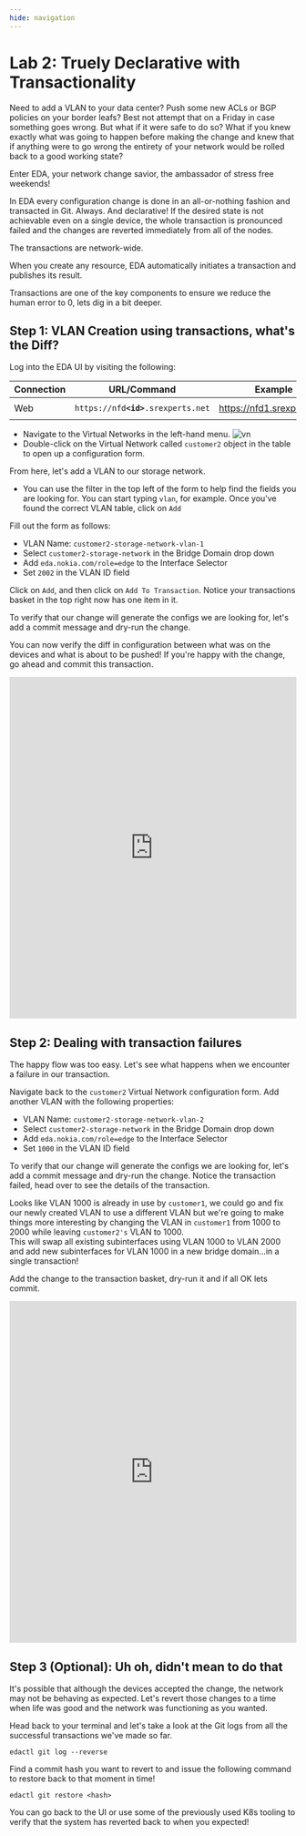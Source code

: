 ```yaml
---
hide: navigation
---
```


# Lab 2: Truely Declarative with Transactionality

Need to add a VLAN to your data center? Push some new ACLs or BGP policies on your border leafs? Best not attempt that on a Friday in case something goes wrong. But what if it were safe to do so? What if you knew exactly what was going to happen before making the change and knew that if anything were to go wrong the entirety of your network would be rolled back to a good working state?

Enter EDA, your network change savior, the ambassador of stress free weekends!

In EDA every configuration change is done in an all-or-nothing fashion and transacted in Git. Always. And declarative!  If the desired state is not achievable even on a single device, the whole transaction is pronounced failed and the changes are reverted immediately from all of the nodes.

The transactions are network-wide.

When you create any resource, EDA automatically initiates a transaction and publishes its result.

Transactions are one of the key components to ensure we reduce the human error to 0, lets dig in a bit deeper.

## Step 1: VLAN Creation using transactions, what's the Diff?

Log into the EDA UI by visiting the following:

| Connection | URL/Command                             | Example                      | Credentials                 |
| ---------- | --------------------------------------- | ---------------------------- | --------------------------- |
| Web        | `https://nfd`**`<id>`**`.srexperts.net` | <https://nfd1.srexperts.net> | `admin`<br/>`nfd+eda@nokia` |

- Navigate to the Virtual Networks in the left-hand menu.
    ![vn](https://gitlab.com/rdodin/pics/-/wikis/uploads/6038ffed2e93d9f7cf0f014f995b043d/image.png)
- Double-click on the Virtual Network called `customer2` object in the table to open up a configuration form.

From here, let's add a VLAN to our storage network.

- You can use the filter in the top left of the form to help find the fields you are looking for. You can start typing `vlan`, for example. Once you've found the correct VLAN table, click on `Add`

Fill out the form as follows:

- VLAN Name: `customer2-storage-network-vlan-1`
- Select `customer2-storage-network` in the Bridge Domain drop down
- Add `eda.nokia.com/role=edge` to the Interface Selector
- Set `2002` in the VLAN ID field

Click on `Add`, and then click on `Add To Transaction`. Notice your transactions basket in the top right now has one item in it.

To verify that our change will generate the configs we are looking for, let's add a commit message and dry-run the change.

You can now verify the diff in configuration between what was on the devices and what is about to be pushed! If you're happy with the change, go ahead and commit this transaction.

<iframe width="100%" height="600px" src="https://www.youtube.com/embed/IA06uDsQBT4" title="vnet storage 2002" frameborder="0" allow="accelerometer; autoplay; clipboard-write; encrypted-media; gyroscope; picture-in-picture; web-share" referrerpolicy="strict-origin-when-cross-origin" allowfullscreen></iframe>

## Step 2: Dealing with transaction failures

The happy flow was too easy. Let's see what happens when we encounter a failure in our transaction.

Navigate back to the `customer2` Virtual Network configuration form.  Add another VLAN with the following properties:

- VLAN Name: `customer2-storage-network-vlan-2`
- Select `customer2-storage-network` in the Bridge Domain drop down
- Add `eda.nokia.com/role=edge` to the Interface Selector
- Set `1000` in the VLAN ID field

To verify that our change will generate the configs we are looking for, let's add a commit message and dry-run the change.  Notice the transaction failed, head over to see the details of the transaction.

Looks like VLAN 1000 is already in use by `customer1`, we could go and fix our newly created VLAN to use a different VLAN but we're going to make things more interesting by changing the VLAN in `customer1` from 1000 to 2000 while leaving `customer2's` VLAN to 1000.  
This will swap all existing subinterfaces using VLAN 1000 to VLAN 2000 and add new subinterfaces for VLAN 1000 in a new bridge domain...in a single transaction!

Add the change to the transaction basket, dry-run it and if all OK lets commit.

<iframe width="100%" height="600px" src="https://www.youtube.com/embed/ChWJ8ZmwjYc" title="VLAN swap" frameborder="0" allow="accelerometer; autoplay; clipboard-write; encrypted-media; gyroscope; picture-in-picture; web-share" referrerpolicy="strict-origin-when-cross-origin" allowfullscreen></iframe>

## Step 3 (Optional): Uh oh, didn't mean to do that

It's possible that although the devices accepted the change, the network may not be behaving as expected. Let's revert those changes to a time when life was good and the network was functioning as you wanted.

Head back to your terminal and let's take a look at the Git logs from all the successful transactions we've made so far.

```
edactl git log --reverse
```

Find a commit hash you want to revert to and issue the following command to restore back to that moment in time!

```
edactl git restore <hash>
```

You can go back to the UI or use some of the previously used K8s tooling to verify that the system has reverted back to when you expected!
